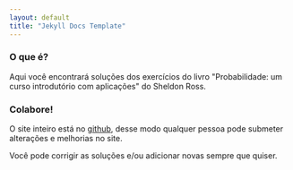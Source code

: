 ```yaml
---
layout: default
title: "Jekyll Docs Template"
---
```


### O que é?

Aqui você encontrará soluções dos exercícios do livro "Probabilidade: um curso introdutório com aplicações" do Sheldon Ross.

### Colabore!

O site inteiro está no [github](https://github.com/solucoes-sheldon-ross/solucoes-sheldon-ross.github.io), desse modo qualquer pessoa pode submeter alterações e melhorias no site. 

Você pode corrigir as soluções e/ou adicionar novas sempre que quiser.
